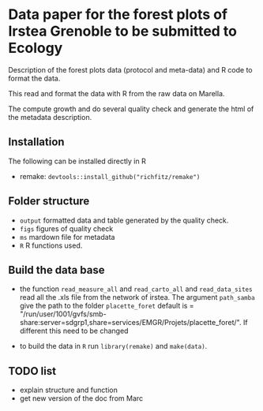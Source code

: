 # Data paper for the forest plots of Irstea Grenoble to be submitted to Ecology

Description of the forest plots data (protocol and meta-data) and R code to format the data.

This read and format the data with R from the raw data on Marella.

The compute growth and do several quality check and generate the html of the metadata description.


## Installation


The following can be installed directly in R

- remake: `devtools::install_github("richfitz/remake")`


## Folder structure

- `output` formatted data and table generated by the quality check.
- `figs` figures of quality check
- `ms` mardown file for metadata
- `R` R functions used.

## Build the data base

- the function `read_measure_all` and `read_carto_all` and `read_data_sites` read all the .xls file from the network of irstea. The argument `path_samba` give the path to the folder `placette_foret` default is = "/run/user/1001/gvfs/smb-share:server=sdgrp1,share=services/EMGR/Projets/placette_foret/". If different this need to be changed

- to build the data in `R` run `library(remake)` and `make(data)`.


## TODO list

- explain structure and function
- get new version of the doc from Marc
